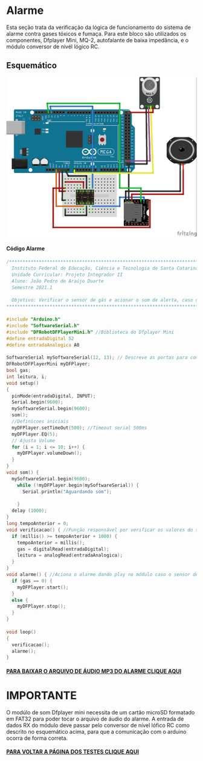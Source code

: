 # Alarme
Esta seção trata da verificação da lógica de funcionamento do sistema de alarme contra gases tóxicos e fumaça. Para este bloco são utilizados os componentes, Dfplayer Mini, MQ-2, autofalante de baixa impedância, e o módulo conversor de nivél lógico RC.


## Esquemático
![Alarme](./Imagens/Alarme.jpg) 

#### Código Alarme

~~~C++
/****************************************************************************************
  Instituto Federal de Educação, Ciência e Tecnologia de Santa Catarina-Campus Florianópolis
  Unidade Curricular: Projeto Integrador II
  Aluno: João Pedro de Araújo Duarte
  Semestre 2021.1

  Objetivo: Verificar o sensor de gás e acionar o som de alerta, caso o sensor de gás ative
****************************************************************************************/

#include "Arduino.h"
#include "SoftwareSerial.h"
#include "DFRobotDFPlayerMini.h" //Biblioteca do Dfplayer Mini
#define entradaDigital 52
#define entradaAnalogica A0

SoftwareSerial mySoftwareSerial(12, 13); // Descreve as portas para comunicação serial entre o bluetooth e o arduino ordem RX, TX
DFRobotDFPlayerMini myDFPlayer;
bool gas;
int leitura, i;
void setup()
{
  pinMode(entradaDigital, INPUT);
  Serial.begin(9600);
  mySoftwareSerial.begin(9600);
  som();
  //Definicoes iniciais
  myDFPlayer.setTimeOut(500); //Timeout serial 500ms
  myDFPlayer.EQ(5);
  // Ajusta Volume
  for (i = 1; i <= 10; i++) {
    myDFPlayer.volumeDown();
  }
}
void som() {
  mySoftwareSerial.begin(9600);
    while (!myDFPlayer.begin(mySoftwareSerial)) {
      Serial.println("Aguardando som");

    }
  delay (1000);
}
long tempoAnterior = 0;
void verificacao() { //Função responsável por verificar os valores do sensor de gás e fumaça
  if (millis() >= tempoAnterior + 1000) {
    tempoAnterior = millis();
    gas = digitalRead(entradaDigital);
    leitura = analogRead(entradaAnalogica);
  }
}
void alarme() { //Aciona o alarme dando play no módulo caso o sensor de gás e fumaça ative
  if (gas == 0) {
    myDFPlayer.start();
  }
  else {
    myDFPlayer.stop();
  }
}

void loop()
{
  verificacao();
  alarme();
}
~~~
#### [PARA BAIXAR O ARQUIVO DE ÁUDIO MP3 DO ALARME CLIQUE AQUI](https://github.com/jaojao7/pi2_jpad/raw/main/Arquivos/alarme1.mp3)

# IMPORTANTE
O modúlo de som Dfplayer mini necessita de um cartão microSD formatado em FAT32 para poder tocar o arquivo de áudio do alarme. A entrada de dados RX do módulo deve passar pelo conversor de nível lófico RC como descrito no esquemático acima, para que a comunicação com o arduino ocorra de forma  correta.



 #### [PARA VOLTAR A PÁGINA DOS TESTES CLIQUE AQUI](https://github.com/jaojao7/pi2_jpad/blob/main/testes.md)
